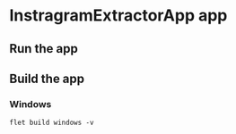# InstragramExtractorApp app

## Run the app

## Build the app

### Windows

```
flet build windows -v
```
